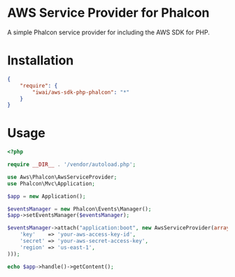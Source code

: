 AWS Service Provider for Phalcon
===================

A simple Phalcon service provider for including the AWS SDK for PHP.

Installation
============

```json
{
    "require": {
        "iwai/aws-sdk-php-phalcon": "*"
    }
}
```

Usage
=====

```php
<?php

require __DIR__ . '/vendor/autoload.php';

use Aws\Phalcon\AwsServiceProvider;
use Phalcon\Mvc\Application;

$app = new Application();

$eventsManager = new Phalcon\Events\Manager();
$app->setEventsManager($eventsManager);

$eventsManager->attach("application:boot", new AwsServiceProvider(array(
    'key'    => 'your-aws-access-key-id',
    'secret' => 'your-aws-secret-access-key',
    'region' => 'us-east-1',
)));

echo $app->handle()->getContent();

```